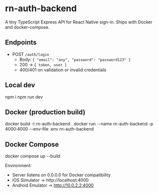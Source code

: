 # rn-auth-backend

A tiny TypeScript Express API for React Native sign-in. Ships with Docker and docker-compose.

## Endpoints

- POST `/auth/login`
  - Body: `{ "email": "any", "password": "password123" }`
  - 200 -> `{ token, user }`
  - 400/401 on validation or invalid credentials

## Local dev

npm i
npm run dev

## Docker (production build)

docker build -t rn-auth-backend .
docker run --name rn-auth-backend -p 4000:4000 --env-file .env rn-auth-backend

## Docker Compose

docker compose up --build

Environment:
- Server listens on 0.0.0.0 for Docker compatibility
- iOS Simulator -> http://localhost:4000
- Android Emulator -> http://10.0.2.2:4000
